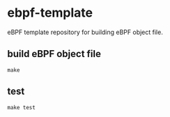 # ebpf-template

eBPF template repository for building eBPF object file.

## build eBPF object file

```
make
```

## test

```
make test
```
